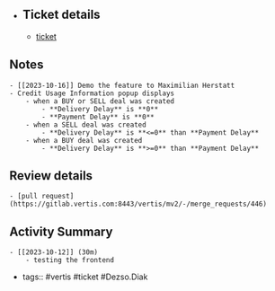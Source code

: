 - ## Ticket details
	- [ticket](https://gitlab.vertis.com:8443/vertis/mv2/-/issues/6994)
## Notes
	- [[2023-10-16]] Demo the feature to Maximilian Herstatt
	- Credit Usage Information popup displays
		- when a BUY or SELL deal was created
			- **Delivery Delay** is **0**
			- **Payment Delay** is **0**
		- when a SELL deal was created
			- **Delivery Delay** is **<=0** than **Payment Delay**
		- when a BUY deal was created
			- **Delivery Delay** is **>=0** than **Payment Delay**
## Review details
	- [pull request](https://gitlab.vertis.com:8443/vertis/mv2/-/merge_requests/446)
## Activity Summary
	- [[2023-10-12]] (30m)
		- testing the frontend
- tags:: #vertis #ticket #Dezso.Diak